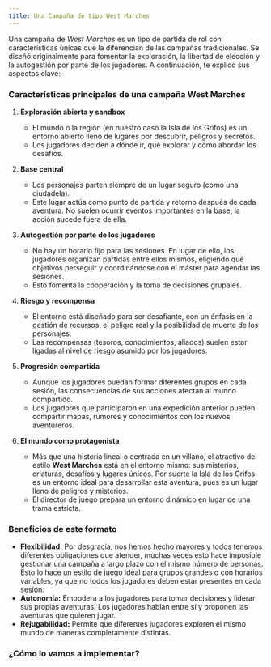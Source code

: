 ```yaml
---
title: Una Campaña de tipo West Marches
---
```


Una campaña de _West Marches_ es un tipo de partida de rol con características únicas que la diferencian de las campañas tradicionales. Se diseñó originalmente para fomentar la exploración, la libertad de elección y la autogestión por parte de los jugadores. A continuación, te explico sus aspectos clave:

### **Características principales de una campaña West Marches**

1. **Exploración abierta y sandbox**
    - El mundo o la región (en nuestro caso la Isla de los Grifos) es un entorno abierto lleno de lugares por descubrir, peligros y secretos.
    - Los jugadores deciden a dónde ir, qué explorar y cómo abordar los desafíos.

1. **Base central**    
    - Los personajes parten siempre de un lugar seguro (como una ciudadela).
    - Este lugar actúa como punto de partida y retorno después de cada aventura. No suelen ocurrir eventos importantes en la base; la acción sucede fuera de ella.

1. **Autogestión por parte de los jugadores**    
    - No hay un horario fijo para las sesiones. En lugar de ello, los jugadores organizan partidas entre ellos mismos, eligiendo qué objetivos perseguir y coordinándose con el máster para agendar las sesiones.
    - Esto fomenta la cooperación y la toma de decisiones grupales.

1. **Riesgo y recompensa**    
    - El entorno está diseñado para ser desafiante, con un énfasis en la gestión de recursos, el peligro real y la posibilidad de muerte de los personajes.
    - Las recompensas (tesoros, conocimientos, aliados) suelen estar ligadas al nivel de riesgo asumido por los jugadores.

1. **Progresión compartida**    
    - Aunque los jugadores puedan formar diferentes grupos en cada sesión, las consecuencias de sus acciones afectan al mundo compartido.
    - Los jugadores que participaron en una expedición anterior pueden compartir mapas, rumores y conocimientos con los nuevos aventureros.

1. **El mundo como protagonista**
    - Más que una historia lineal o centrada en un villano, el atractivo del estilo __West Marches__ está en el entorno mismo: sus misterios, criaturas, desafíos y lugares únicos. Por suerte la Isla de los Grifos es un entorno ideal para desarrollar esta aventura, pues es un lugar lleno de peligros y misterios.
    - El director de juego prepara un entorno dinámico en lugar de una trama estricta.

### **Beneficios de este formato**

- **Flexibilidad:** Por desgracia, nos hemos hecho mayores y todos tenemos diferentes obligaciones que atender, muchas veces esto hace imposible gestionar una campaña a largo plazo con el mismo número de personas. Esto lo hace un estilo de juego ideal para grupos grandes o con horarios variables, ya que no todos los jugadores deben estar presentes en cada sesión. 
- **Autonomía:** Empodera a los jugadores para tomar decisiones y liderar sus propias aventuras. Los jugadores hablan entre sí y proponen las aventuras que quieren jugar.
- **Rejugabilidad:** Permite que diferentes jugadores exploren el mismo mundo de maneras completamente distintas.

### ¿Cómo lo vamos a implementar?
